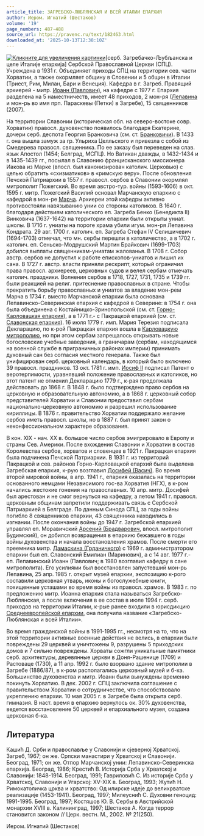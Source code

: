 ```yaml
---
article_title: ЗАГРЕБСКО-ЛЮБЛЯНСКАЯ И ВСЕЙ ИТАЛИИ ЕПАРХИЯ
author: Иером. Игнатий (Шестаков)
volume: '19'
page_numbers: 487-488
source_url: https://pravenc.ru/text/182463.html
downloaded_at: '2025-10-13T12:38:10Z'
---
```


[![](https://pravenc.ru/data/114/488/1234/i400.jpg "Кликните для увеличения картинки")](https://pravenc.ru/data/114/488/1234/i800.jpg)[серб. Загребачко-Љубљанска и целе Италиjе епархиjа] Сербской Православной Церкви (СПЦ). Учреждена в 1931 г. Объединяет приходы СПЦ на территории сев. части Хорватии, а также окормляет общину в Словении и 5 общин в Италии (Триест, Рим, Милан, Бари и Венеция). Кафедра в г. Загреб. Правящий архиерей - митр. [Иоанн (Павлович)](<https://pravenc.ru/text/Иоанн (Павлович).html>), на кафедре с 1977 г. Епархия разделена на 5 наместничеств, имеет 48 приходов, 2 мон-ря ([Лепавина](https://pravenc.ru/text/Лепавина.html) и мон-рь во имя прп. Параскевы (Петки) в Загребе), 15 священников (2007).

На территории Славонии (историческая обл. на северо-востоке совр. Хорватии) правосл. духовенство появилось благодаря Екатерине, дочери серб. деспота Георгия Бранковича (см. ст. [Бранковичи](https://pravenc.ru/text/Бранковичи.html)). В 1433 г. она вышла замуж за гр. Ульриха Целльского и привезла с собой из Смедерева правосл. священника. По ее заказу был переведен на слав. язык Апостол (1454; Белград, МСПЦ). Но Ватикан дважды, в 1432-1434 и в 1435-1439 гг., посылал в Славонию францисканского миссионера Иакова из Марке (впосл. был канонизирован католич. Церковью) с целью обратить «схизматиков» в «римскую веру». После обновления Печской Патриархии в 1557 г. правосл. сербов в Славонии окормлял митрополит Пожегский. Во время австро-тур. войны (1593-1606) в окт. 1595 г. митр. Пожегский Василий основал Марчанскую епархию с кафедрой в мон-ре [Марча](https://pravenc.ru/text/Марча.html). Архиереи этой кафедры активно противостояли навязыванию унии со стороны католиков. В 1640 г. благодаря действиям католического еп. Загреба Бенко (Бенедикта II) Винковича (1637-1642) на территории епархии были открыты униат. школы. В 1716 г. униаты на пороге храма убили игум. мон-ря Лепавина Кондрата. 29 авг. 1700 г. католич. еп. Загреба Стефан IV Селишичевич (1694-1703) отмечал, что мн. сербы перешли в католичество, а в 1702 г. католич. еп. Сеньско-Модрушский Мартин Брайкович (1699-1703) добился выплаты священникам-униатам жалованья. В 1708 г. Собор австр. сербов не допустил к работе епископов-униатов и лишил их сана. В 1727 г. австр. власти приняли рескрипт, который ограничил права правосл. архиереев, церковных судов и велел сербам отмечать католич. праздники. Волнения сербов в 1718, 1727, 1731, 1735 и 1739 гг. были реакцией на религ. притеснение православных в стране. Чтобы прекратить борьбу православных и униатов за владение мон-рем Марча в 1734 г. вместо Марчанской епархии была основана Лепавинско-Северинская епархия с кафедрой в Северине: в 1754 г. она была объединена с Костайницко-Зринопольской (см. ст. [Горно-Карловацкая епархия](<https://pravenc.ru/text/Горно-Карловацкая епархия.html>)), а в 1771 г.- с Пакрацкой епархией (см. ст. [Славонская епархия](<https://pravenc.ru/text/Славонская епархия.html>)). 16 июля 1779 г. имп. Мария Терезия подписала Декларацию, по к-рой Пакрацкая епархия вошла в [Карловацкую митрополию](<https://pravenc.ru/text/Карловацкую митрополию.html>), но при этом сербам запрещалось открывать новые богословские учебные заведения, а граничарам (сербам, находящимся на военной службе в приграничных районах империи) принимать духовный сан без согласия местного генерала. Также был унифицирован серб. церковный календарь, в который было включено 39 правосл. праздников. 13 окт. 1781 г. имп. [Иосиф II](<https://pravenc.ru/text/Иосиф II.html>) подписал Патент о веротерпимости, уравнявший положение православных и католиков, но этот патент не отменил Декларацию 1779 г., к-рая продолжала действовать до 1868 г. В 1848 г. было подтверждено право сербов на церковную и образовательную автономию, а в 1868 г. церковный собор представителей Хорватии и Славонии предоставил сербам национально-церковную автономию и разрешил использование кириллицы. В 1876 г. правительство Хорватии поддержало желание сербов иметь правосл. школы, но в 1887 г. был принят закон о неконфессиональном характере образования.

В кон. XIX - нач. XX в. большое число сербов эмигрировало в Европу и страны Сев. Америки. После вхождения Славонии и Хорватии в состав Королевства сербов, хорватов и словенцев в 1921 г. Пакрацкая епархия была подчинена Печской Патриархии. В 1931 г. из территорий Пакрацкой и сев. районов Горно-Карловацкой епархий была выделена Загребская епархия, к-рую возглавил [Досифей (Васич)](<https://pravenc.ru/text/Досифей (Васич).html>). Во время второй мировой войны, в апр. 1941 г., епархия оказалась на территории основанного немцами Независимого гос-ва Хорватия (НГХ), в к-ром начались жестокие гонения на православных. 10 апр. митр. Досифей был арестован и не смог вернуться на кафедру, а летом 1941 г. правосл. церковным общинам запретили поддерживать связь с Сербской Патриархией в Белграде. По данным Синода СПЦ, за годы войны погибло 8 священников епархии, 43 священника находились в изгнании. После окончания войны до 1947 г. Загребской епархией управлял еп. Моравичский [Арсений (Брадварович](<https://pravenc.ru/text/Арсений (Брадварович.html>), впосл. митрополит Будимский), он добился возвращения в епархию бежавшего в годы войны духовенства и начала восстановления храмов. После смерти его преемника митр. [Дамаскина (Грданичкого)](<https://pravenc.ru/text/Дамаскина (Грданичкого).html>) с 1969 г. администратором епархии был еп. Славонский Емилиан (Маринович), а с 14 авг. 1977 г.- еп. Лепавинский Иоанн (Павлович; в 1980 возглавил кафедру в сане митрополита). Его усилиями был восстановлен запустевший мон-рь Лепавина, 25 апр. 1985 г. открыт музей епархии, экспозицию к-рого составили церковная утварь, иконы и богослужебные книги, похищенные усташами во время войны из правосл. храмов. В 1983 г. по предложению митр. Иоанна епархия стала называться Загребско-Люблянская, а после включения в ее состав в июле 1994 г. серб. приходов на территории Италии, к-рые ранее входили в юрисдикцию [Среднеевропейской епархии](<https://pravenc.ru/text/Среднеевропейской епархии.html>), она получила название «Загребско-Люблянская и всей Италии».

Во время гражданской войны в 1991-1995 гг., несмотря на то, что на этой территории активные военные действия не велись, в епархии были повреждены 29 церквей и уничтожены 9, разрушены 5 приходских домов и 7 сильно повреждены. Хорваты сожгли уникальные памятники серб. архитектуры, деревянные церкви в Доня-Рашенице (1709) и Растоваце (1730), а 11 апр. 1992 г. было взорвано здание митрополии в Загребе (1886/87), в к-ром располагались церковный музей и б-ка. Большинство духовенства и митр. Иоанн были вынуждены временно покинуть Хорватию. В дек. 2002 г. СПЦ заключила соглашение с правительством Хорватии о сотрудничестве, что способствовало укреплению епархии. 10 мая 2005 г. в Загребе была открыта серб. гимназия. В наст. время в епархию вернулось ок. 30% духовенства, ведется восстановление 50 церквей и епархиального музея, создана церковная б-ка.

## Литература

Кашић Д. Срби и православље у Славониjи и сjеверноj Хрватскоj. Загреб, 1967; он же. Српски манастири у Хрватскоj и Славониjи. Београд, 1971; он же. Отпор Марчанскоj унии: Лепавинско-Северинска епархиjа. Београд, 1986; Крестић В. Историjа Срба у Хрватскоj и Славониjи: 1848-1914. Београд, 1991; Гавриловић С. Из историjе Срба у Хрватскоj, Славониjи и Угарскоj: XV-XIX в. Београд, 1993; Жутић Н. Римокатоличка црква и хрватство: Од илирске идеjе до велихрватске реализациjе (1453-1941). Београд, 1997; Милеуснић С. Духовни геноцид: 1991-1995. Београд, 1997; Костяшов Ю. В. Сербы в Австрийской монархии XVIII в. Калининград, 1997; Шестаков А. Когда террор становится законом // Церк. вестн. М., 2002. № 21(250).

Иером. Игнатий (Шестаков)
